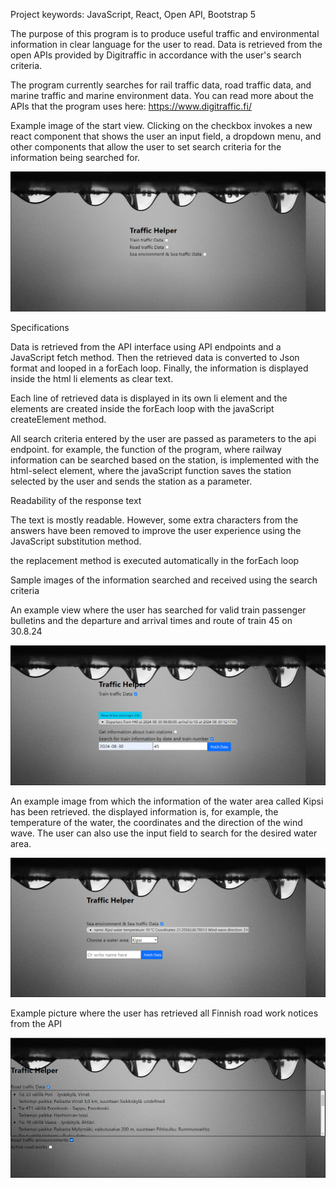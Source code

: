Project keywords: JavaScript, React, Open API, Bootstrap 5

The purpose of this program is to produce useful traffic and environmental information in clear language for the user to read. Data is retrieved from the open APIs provided by Digitraffic in accordance with the user's search criteria.

The program currently searches for rail traffic data, road traffic data, and marine traffic and marine environment data. You can read more about the APIs that the program uses here: https://www.digitraffic.fi/

Example image of the start view. Clicking on the checkbox invokes a new react component that shows the user an input field, a dropdown menu, and other components that allow the user to set search criteria for the information being searched for.

![alt text](src/images/startview.png)

Specifications

Data is retrieved from the API interface using API endpoints and a JavaScript fetch method.
Then the retrieved data is converted to Json format and looped in a forEach loop. Finally, the information is displayed inside the html li elements as clear text.

Each line of retrieved data is displayed in its own li element and the elements are created inside the forEach loop with the javaScript createElement method.

All search criteria entered by the user are passed as parameters to the api endpoint. for example, the function of the program, where railway information can be searched based on the station, is implemented with the html-select element, where the javaScript function saves the station selected by the user and sends the station as a parameter.

Readability of the response text

The text is mostly readable. However, some extra characters from the answers have been removed to improve the user experience using the JavaScript substitution method.

the replacement method is executed automatically in the forEach loop

Sample images of the information searched and received using the search criteria

An example view where the user has searched for valid train passenger bulletins and the departure and arrival times and route of train 45 on 30.8.24

![alt text](src/images/dataoftrain-1.png)

An example image from which the information of the water area called Kipsi has been retrieved. the displayed information is, for example, the temperature of the water, the coordinates and the direction of the wind wave. The user can also use the input field to search for the desired water area.

![alt text](src/images/trafficNew-1.png)

Example picture where the user has retrieved all Finnish road work notices from the API

![alt text](src/images/roadAnnounc.png)




